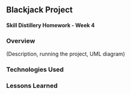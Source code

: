 ## Blackjack Project
#### Skill Distillery Homework - Week 4

### Overview
(Description, running the project, UML diagram)

### Technologies Used


### Lessons Learned